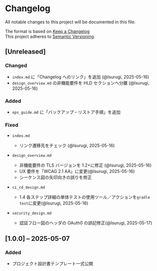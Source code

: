 # Changelog

All notable changes to this project will be documented in this file.

The format is based on [Keep a Changelog](https://keepachangelog.com/ja/1.0.0/)  
This project adheres to [Semantic Versioning](https://semver.org/).

## [Unreleased]

### Changed

- `index.md` に「Changelog へのリンク」を追加 (@Isurugi, 2025-05-16)
- `design_overview.md` の非機能要件を HLD セクションへ分離 (@Isurugi, 2025-05-16)

### Added

- `ops_guide.md` に「バックアップ・リストア手順」を追加

### Fixed

- `index.md`
  - リンク遷移先をチェック (@Isurugi, 2025-05-16)
- `design_overview.md`
  - 非機能要件の TLS バージョンを 1.2+に修正 (@Isurugi, 2025-05-16)
  - UX 要件を「WCAG 2.1 AA」に変更(@Isurugi, 2025-05-16)
  - シーケンス図の矢印向きの誤りを修正
- `ci_cd_design.md`
  - 1.4 各ステップ詳細の単体テストの使用ツール／アクションを`gradle test`に変更(@Isurugi, 2025-05-16)
- `security_design.md`

  - 認証フロー図のヘッダの OAuth0 の誤記修正(@Isurugi, 2025-05-17)

## [1.0.0] – 2025-05-07

### Added

- プロジェクト設計書テンプレート一式公開
